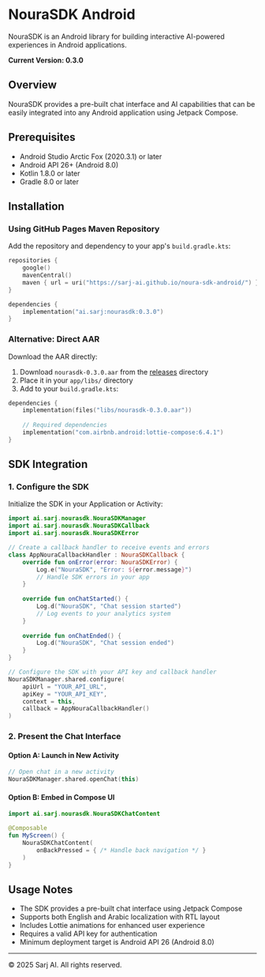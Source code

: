 # NouraSDK Android

NouraSDK is an Android library for building interactive AI-powered experiences in Android applications.

**Current Version: 0.3.0**

## Overview

NouraSDK provides a pre-built chat interface and AI capabilities that can be easily integrated into any Android application using Jetpack Compose.

## Prerequisites

- Android Studio Arctic Fox (2020.3.1) or later
- Android API 26+ (Android 8.0)
- Kotlin 1.8.0 or later
- Gradle 8.0 or later

## Installation

### Using GitHub Pages Maven Repository

Add the repository and dependency to your app's `build.gradle.kts`:

```kotlin
repositories {
    google()
    mavenCentral()
    maven { url = uri("https://sarj-ai.github.io/noura-sdk-android/") }
}

dependencies {
    implementation("ai.sarj:nourasdk:0.3.0")
}
```

### Alternative: Direct AAR

Download the AAR directly:
1. Download `nourasdk-0.3.0.aar` from the [releases](./releases/) directory
2. Place it in your `app/libs/` directory  
3. Add to your `build.gradle.kts`:

```kotlin
dependencies {
    implementation(files("libs/nourasdk-0.3.0.aar"))
    
    // Required dependencies
    implementation("com.airbnb.android:lottie-compose:6.4.1")
}
```

## SDK Integration

### 1. Configure the SDK

Initialize the SDK in your Application or Activity:

```kotlin
import ai.sarj.nourasdk.NouraSDKManager
import ai.sarj.nourasdk.NouraSDKCallback
import ai.sarj.nourasdk.NouraSDKError

// Create a callback handler to receive events and errors
class AppNouraCallbackHandler : NouraSDKCallback {
    override fun onError(error: NouraSDKError) {
        Log.e("NouraSDK", "Error: ${error.message}")
        // Handle SDK errors in your app
    }
    
    override fun onChatStarted() {
        Log.d("NouraSDK", "Chat session started")
        // Log events to your analytics system
    }
    
    override fun onChatEnded() {
        Log.d("NouraSDK", "Chat session ended")
    }
}

// Configure the SDK with your API key and callback handler
NouraSDKManager.shared.configure(
    apiUrl = "YOUR_API_URL",
    apiKey = "YOUR_API_KEY",
    context = this,
    callback = AppNouraCallbackHandler()
)
```

### 2. Present the Chat Interface

#### Option A: Launch in New Activity

```kotlin
// Open chat in a new activity
NouraSDKManager.shared.openChat(this)
```

#### Option B: Embed in Compose UI

```kotlin
import ai.sarj.nourasdk.NouraSDKChatContent

@Composable
fun MyScreen() {
    NouraSDKChatContent(
        onBackPressed = { /* Handle back navigation */ }
    )
}
```

## Usage Notes

- The SDK provides a pre-built chat interface using Jetpack Compose
- Supports both English and Arabic localization with RTL layout
- Includes Lottie animations for enhanced user experience
- Requires a valid API key for authentication
- Minimum deployment target is Android API 26 (Android 8.0)

---

© 2025 Sarj AI. All rights reserved.
